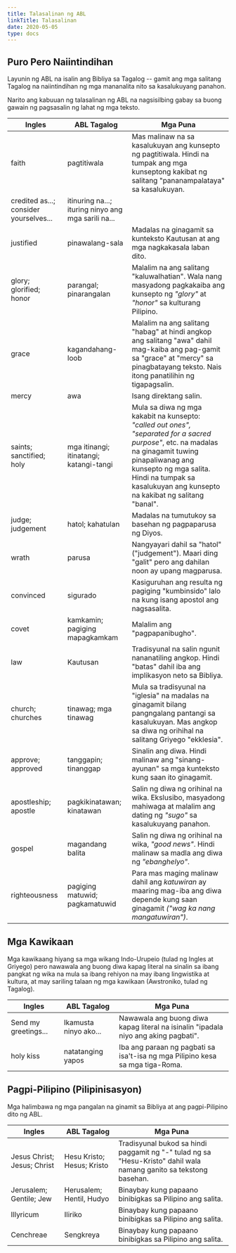```yaml
---
title: Talasalinan ng ABL
linkTitle: Talasalinan
date: 2020-05-05
type: docs
---
```



## Puro Pero Naiintindihan

Layunin ng ABL na isalin ang Bibliya sa Tagalog -- gamit ang mga salitang Tagalog na naiintindihan ng mga mananalita nito sa kasalukuyang panahon.

Narito ang kabuuan ng talasalinan ng ABL na nagsisilbing gabay sa buong gawain ng pagsasalin ng lahat ng mga teksto.

<table class="table">
  <thead class="thead-light">
    <tr>
      <th scope="col">Ingles</th>
      <th scope="col">ABL Tagalog</th>
      <th scope="col">Mga Puna</th>
    </tr>
  </thead>
  <tbody>
    <tr>
      <td>faith</td>
      <td>pagtitiwala</td>
      <td>Mas malinaw na sa kasalukuyan ang kunsepto ng pagtitiwala. Hindi na tumpak ang mga kunseptong kakibat ng salitang "pananampalataya" sa kasalukuyan.</td>
    </tr>
    <tr>
      <td>credited as...; consider yourselves...</td>
      <td>itinuring na...; ituring ninyo ang mga sarili na...</td>
      <td></td>
    </tr>
    <tr>
      <td>justified</td>
      <td>pinawalang-sala</td>
      <td>Madalas na ginagamit sa kunteksto Kautusan at ang mga nagkakasala laban dito.</td>
    </tr>
    <tr>
      <td>glory; glorified; honor</td>
      <td>parangal; pinarangalan</td>
      <td>Malalim na ang salitang "kaluwalhatian". Wala nang masyadong pagkakaiba ang kunsepto ng <i>"glory"</i> at <i>"honor"</i> sa kulturang Pilipino.</td>
    </tr>
    <tr>
      <td>grace</td>
      <td>kagandahang-loob</td>
      <td>Malalim na ang salitang "habag" at hindi angkop ang salitang "awa" dahil mag-kaiba ang pag-gamit sa "grace" at "mercy" sa pinagbatayang teksto. Nais itong panatilihin ng tigapagsalin.</td>
    </tr>
    <tr>
      <td>mercy</td>
      <td>awa</td>
      <td>Isang direktang salin.</td>
    </tr>
    <tr>
      <td>saints; sanctified; holy</td>
      <td>mga itinangi; itinatangi; katangi-tangi</td>
      <td>Mula sa diwa ng mga kakabit na kunsepto: <i>"called out ones", "separated for a sacred purpose"</i>, etc. na madalas na ginagamit tuwing pinapaliwanag ang kunsepto ng mga salita. Hindi na tumpak sa kasalukuyan ang kunsepto na kakibat ng salitang "banal".</td>
    </tr>
    <tr>
      <td>judge; judgement</td>
      <td>hatol; kahatulan</td>
      <td>Madalas na tumutukoy sa basehan ng pagpaparusa ng Diyos.</td>
    </tr>
    <tr>
      <td>wrath</td>
      <td>parusa</td>
      <td>Nangyayari dahil sa "hatol" ("judgement"). Maari ding "galit" pero ang dahilan noon ay upang magparusa.</td>
    </tr>
    <tr>
      <td>convinced</td>
      <td>sigurado</td>
      <td>Kasiguruhan ang resulta ng pagiging "kumbinsido" lalo na kung isang apostol ang nagsasalita.</td>
    </tr>
    <tr>
      <td>covet</td>
      <td>kamkamin; pagiging mapagkamkam</td>
      <td>Malalim ang "pagpapanibugho".</td>
    </tr>
    <tr>
      <td>law</td>
      <td>Kautusan</td>
      <td>Tradisyunal na salin ngunit nananatiling angkop. Hindi "batas" dahil iba ang implikasyon neto sa Bibliya.</td>
    </tr>
    <tr>
      <td>church; churches</td>
      <td>tinawag; mga tinawag</td>
      <td>Mula sa tradisyunal na "iglesia" na madalas na ginagamit bilang pangngalang pantangi sa kasalukuyan. Mas angkop sa diwa ng orihihal na salitang Griyego "ekklesia".</td>
    </tr>
    <tr>
      <td>approve; approved</td>
      <td>tanggapin; tinanggap</td>
      <td>Sinalin ang diwa. Hindi malinaw ang "sinang-ayunan" sa mga kunteksto kung saan ito ginagamit.</td>
    </tr>
    <tr>
      <td>apostleship; apostle</td>
      <td>pagkikinatawan; kinatawan</td>
      <td>Salin ng diwa ng orihinal na wika. Ekslusibo, masyadong mahiwaga at malalim ang dating ng <i>"sugo"</i> sa kasalukuyang panahon.</td>
    </tr>
    <tr>
      <td>gospel</td>
      <td>magandang balita</td>
      <td>Salin ng diwa ng orihinal na wika, <i>"good news"</i>. Hindi malinaw sa madla ang diwa ng <i>"ebanghelyo"</i>.</td>
    </tr>
    <tr>
      <td>righteousness</td>
      <td>pagiging matuwid; pagkamatuwid</td>
      <td>Para mas maging malinaw dahil ang <i>katuwiran</i> ay maaring mag-iba ang diwa depende kung saan ginagamit <i>("wag ka nang mangatuwiran")</i>.</td>
    </tr>
  </tbody>
</table>

## Mga Kawikaan

Mga kawikaang hiyang sa mga wikang Indo-Urupeio (tulad ng Ingles at Griyego) pero nawawala ang buong diwa kapag literal na sinalin sa ibang pangkat ng wika na mula sa ibang rehiyon na may ibang lingwistika at kultura, at may sariling talaan ng mga kawikaan (Awstroniko, tulad ng Tagalog).

<table class="table">
  <thead class="thead-light">
    <tr>
      <th scope="col">Ingles</th>
      <th scope="col">ABL Tagalog</th>
      <th scope="col">Mga Puna</th>
    </tr>
  </thead>
  <tbody>
    <tr>
      <td>Send my greetings...</td>
      <td>Ikamusta ninyo ako...</td>
      <td>Nawawala ang buong diwa kapag literal na isinalin "ipadala niyo ang aking pagbati".</td>
    </tr>
    <tr>
      <td>holy kiss</td>
      <td>natatanging yapos</td>
      <td>Iba ang paraan ng pagbati sa isa't-isa ng mga Pilipino kesa sa mga tiga-Roma.</td>
    </tr>
  </tbody>
</table>

## Pagpi-Pilipino (Pilipinisasyon)

Mga halimbawa ng mga pangalan na ginamit sa Bibliya at ang pagpi-Pilipino dito ng ABL.

<table class="table">
  <thead class="thead-light">
    <tr>
      <th scope="col">Ingles</th>
      <th scope="col">ABL Tagalog</th>
      <th scope="col">Mga Puna</th>
    </tr>
  </thead>
  <tbody>
    <tr>
      <td>Jesus Christ; Jesus; Christ</td>
      <td>Hesu Kristo; Hesus; Kristo</td>
      <td>Tradisyunal bukod sa hindi paggamit ng "-" tulad ng sa "Hesu-Kristo" dahil wala namang ganito sa tekstong basehan.</td>
    </tr>
    <tr>
      <td>Jerusalem; Gentile; Jew</td>
      <td>Herusalem; Hentil, Hudyo</td>
      <td>Binaybay kung papaano binibigkas sa Pilipino ang salita.</td>
    </tr>
    <tr>
      <td>Illyricum</td>
      <td>Iliriko</td>
      <td>Binaybay kung papaano binibigkas sa Pilipino ang salita.</td>
    </tr>
    <tr>
      <td>Cenchreae</td>
      <td>Sengkreya</td>
      <td>Binaybay kung papaano binibigkas sa Pilipino ang salita.</td>
    </tr>
  </tbody>
</table>
